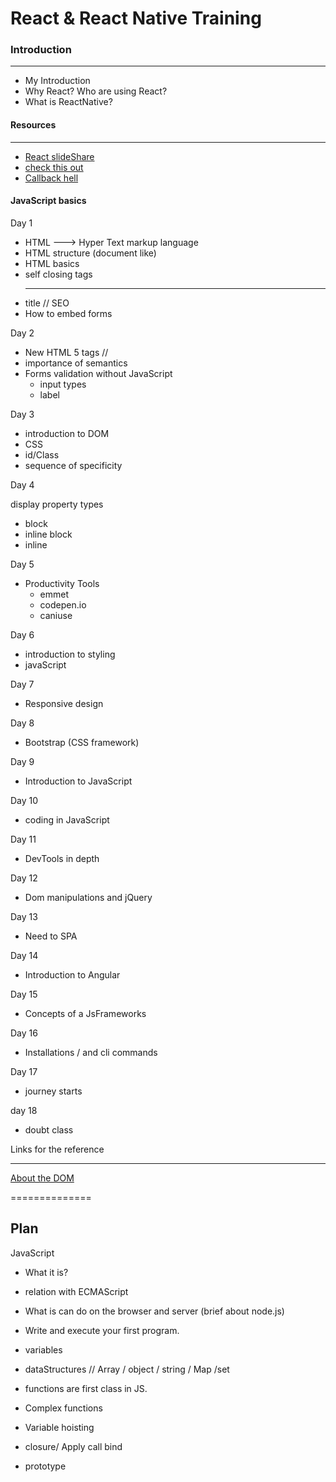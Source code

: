 # React & React Native Training

### Introduction

---

- My Introduction
- Why React? Who are using React?
- What is ReactNative?

#### Resources

---

- [React slideShare](https://www.slideshare.net/JamalOGarro/react-redux-72594856)
- [check this out](https://tylermcginnis.com/this-keyword-call-apply-bind-javascript/)
- [Callback hell](https://medium.com/@js_tut/the-great-escape-from-callback-hell-3006fa2c82e)

#### JavaScript basics

Day 1

- HTML ---> Hyper Text markup language
- HTML structure (document like)
- HTML basics
- self closing tags
  <br/>
  <hr/>
  <meta />
- title // SEO
- How to embed forms

Day 2

- New HTML 5 tags //
- importance of semantics
- Forms validation without JavaScript
  - input types
  - label

Day 3

- introduction to DOM
- CSS
- id/Class
- sequence of specificity

Day 4

display property types

- block
- inline block
- inline

Day 5

- Productivity Tools
  - emmet
  - codepen.io
  - caniuse

Day 6

- introduction to styling
- javaScript

Day 7

- Responsive design

Day 8

- Bootstrap (CSS framework)

Day 9

- Introduction to JavaScript

Day 10

- coding in JavaScript

Day 11

- DevTools in depth

Day 12

- Dom manipulations and jQuery

Day 13

- Need to SPA

Day 14

- Introduction to Angular

Day 15

- Concepts of a JsFrameworks

Day 16

- Installations / and cli commands

Day 17

- journey starts

day 18

- doubt class

Links for the reference

---

[About the DOM](https://developer.mozilla.org/en-US/docs/Web/API/Document_Object_Model/Introduction)

==============

## Plan

JavaScript

- What it is?
- relation with ECMAScript
- What is can do on the browser and server (brief about node.js)
- Write and execute your first program.

- variables
- dataStructures // Array / object / string / Map /set
- functions are first class in JS.

- Complex functions
- Variable hoisting
- closure/ Apply call bind
- prototype
